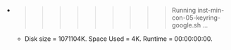 * >>>>>>>>> Running inst-min-con-05-keyring-google.sh ...
  * Disk size = 1071104K. Space Used = 4K. Runtime = 00:00:00:00.
